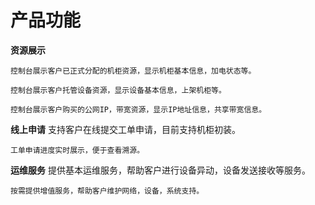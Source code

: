 # 产品功能

**资源展示**

    控制台展示客户已正式分配的机柜资源，显示机柜基本信息，加电状态等。

    控制台展示客户托管设备资源，显示设备基本信息，上架机柜等。
  
    控制台展示客户购买的公网IP，带宽资源，显示IP地址信息，共享带宽信息。

**线上申请**
    支持客户在线提交工单申请，目前支持机柜初装。

    工单申请进度实时展示，便于查看溯源。

**运维服务**
    提供基本运维服务，帮助客户进行设备异动，设备发送接收等服务。

    按需提供增值服务，帮助客户维护网络，设备，系统支持。
